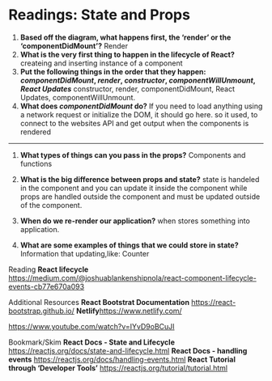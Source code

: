 # Readings: State and Props

1. **Based off the diagram, what happens first, the ‘render’ or the ‘componentDidMount’?**
Render
2. **What is the very first thing to happen in the lifecycle of React?**
  createing and inserting instance of a component 
3. **Put the following things in the order that they happen: *componentDidMount*, *render*, *constructor*, *componentWillUnmount*, *React Updates***
constructor, render, componentDidMount, React Updates, componentWillUnmount.
4. **What does *componentDidMount* do?**
If you need to load anything using a network request or initialize the DOM, it should go here.
so it used, to connect to the websites API and get output when the components is rendered

---
1. **What types of things can you pass in the props?**
Components and functions
2. **What is the big difference between props and state?**
state is handeled in the component and you can update it inside the component while props are handled outside the component and must be updated outside of the component.

3. **When do we re-render our application?**
when stores something into application.
4. **What are some examples of things that we could store in state?**
Information that updating,like: Counter

Reading
**React lifecycle** https://medium.com/@joshuablankenshipnola/react-component-lifecycle-events-cb77e670a093


Additional Resources
**React Bootstrat Documentation** https://react-bootstrap.github.io/
**Netlify**https://www.netlify.com/

https://www.youtube.com/watch?v=IYvD9oBCuJI


Bookmark/Skim
**React Docs - State and Lifecycle** https://reactjs.org/docs/state-and-lifecycle.html
**React Docs - handling events** https://reactjs.org/docs/handling-events.html
**React Tutorial through ‘Developer Tools’** https://reactjs.org/tutorial/tutorial.html
